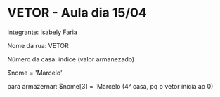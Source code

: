 # VETOR - Aula dia 15/04
<p> Integrante: Isabely Faria </p>
<p>Nome da rua: VETOR
<p>Número da casa: indice (valor armanezado)</p>
<p> $nome = 'Marcelo'
<p>para armazernar: $nome[3] = 'Marcelo (4° casa, pq o vetor inicia ao 0)</p>